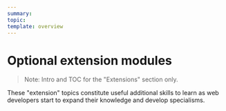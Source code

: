 ```yaml
---
summary:
topic:
template: overview
---
```


# Optional extension modules

> Note: Intro and TOC for the "Extensions" section only.

These "extension" topics constitute useful additional skills to learn as web developers start to expand their knowledge and develop specialisms.
